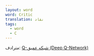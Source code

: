 ```yaml
---
layout: word
word: Critic
translation: نقاد
tags:
  - word
  - C
---
```

مترادف: [Q-شبکه عمیق (Deep Q-Network)](/D/deep_q-network_(dqn))